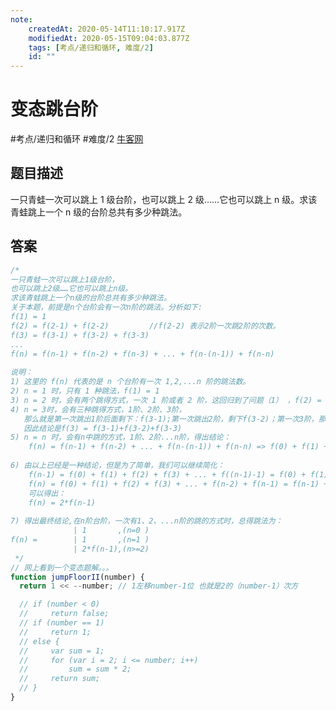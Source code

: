 ```yaml
---
note:
    createdAt: 2020-05-14T11:10:17.917Z
    modifiedAt: 2020-05-15T09:04:03.877Z
    tags: [考点/递归和循环, 难度/2]
    id: ""
---
```

# 变态跳台阶
#考点/递归和循环 #难度/2 [牛客网](https://www.nowcoder.com/practice/22243d016f6b47f2a6928b4313c85387?tpId=13&tqId=11162&tPage=1&rp=1&ru=/ta/coding-interviews&qru=/ta/coding-interviews/question-ranking)
<!-- @crossnote.comment "id":"76406a79-c5a0-4c4d-acd7-a5b77370d678" -->  

## 题目描述
一只青蛙一次可以跳上 1 级台阶，也可以跳上 2 级……它也可以跳上 n 级。求该青蛙跳上一个 n 级的台阶总共有多少种跳法。

## 答案

```javascript
/*
一只青蛙一次可以跳上1级台阶，
也可以跳上2级……它也可以跳上n级。
求该青蛙跳上一个n级的台阶总共有多少种跳法。
关于本题，前提是n个台阶会有一次n阶的跳法。分析如下:
f(1) = 1
f(2) = f(2-1) + f(2-2)         //f(2-2) 表示2阶一次跳2阶的次数。
f(3) = f(3-1) + f(3-2) + f(3-3) 
...
f(n) = f(n-1) + f(n-2) + f(n-3) + ... + f(n-(n-1)) + f(n-n) 
 
说明： 
1) 这里的 f(n) 代表的是 n 个台阶有一次 1,2,...n 阶的跳法数。
2) n = 1 时，只有 1 种跳法，f(1) = 1
3) n = 2 时，会有两个跳得方式，一次 1 阶或者 2 阶，这回归到了问题（1） ，f(2) = f(2-1) + f(2-2) 
4) n = 3时，会有三种跳得方式，1阶、2阶、3阶，
   那么就是第一次跳出1阶后面剩下：f(3-1);第一次跳出2阶，剩下f(3-2)；第一次3阶，那么剩下f(3-3)
   因此结论是f(3) = f(3-1)+f(3-2)+f(3-3)
5) n = n 时，会有n中跳的方式，1阶、2阶...n阶，得出结论：
    f(n) = f(n-1) + f(n-2) + ... + f(n-(n-1)) + f(n-n) => f(0) + f(1) + f(2) + f(3) + ... + f(n-1)
    
6) 由以上已经是一种结论，但是为了简单，我们可以继续简化：
    f(n-1) = f(0) + f(1) + f(2) + f(3) + ... + f((n-1)-1) = f(0) + f(1) + f(2) + f(3) + ... + f(n-2)
    f(n) = f(0) + f(1) + f(2) + f(3) + ... + f(n-2) + f(n-1) = f(n-1) + f(n-1)
    可以得出：
    f(n) = 2*f(n-1)
    
7) 得出最终结论,在n阶台阶，一次有1、2、...n阶的跳的方式时，总得跳法为：
              | 1       ,(n=0 ) 
f(n) =        | 1       ,(n=1 )
              | 2*f(n-1),(n>=2)
 */
// 网上看到一个变态题解。。。
function jumpFloorII(number) {
  return 1 << --number; // 1左移number-1位 也就是2的（number-1）次方

  // if (number < 0)
  //     return false;
  // if (number == 1)
  //     return 1;
  // else {
  //     var sum = 1;
  //     for (var i = 2; i <= number; i++)
  //         sum = sum * 2;
  //     return sum;
  // }
}
```